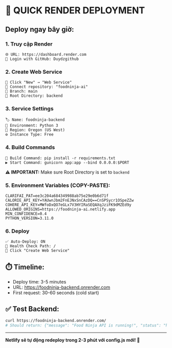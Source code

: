 # 🚀 QUICK RENDER DEPLOYMENT

## Deploy ngay bây giờ:

### 1. Truy cập Render
```
🌐 URL: https://dashboard.render.com
👤 Login with GitHub: Duydzgithub
```

### 2. Create Web Service  
```
🔘 Click "New" → "Web Service"
📂 Connect repository: "foodninja-ai"
🌿 Branch: main
📁 Root Directory: backend
```

### 3. Service Settings
```
🏷️ Name: foodninja-backend
🐍 Environment: Python 3
📍 Region: Oregon (US West)
⚙️ Instance Type: Free
```

### 4. Build Commands
```
🔨 Build Command: pip install -r requirements.txt
▶️ Start Command: gunicorn app:app --bind 0.0.0.0:$PORT
```

**⚠️ IMPORTANT:** Make sure Root Directory is set to `backend`

### 5. Environment Variables (COPY-PASTE):
```
CLARIFAI_PAT=ee3c204a684349988ab75e29e0b6d71f
CALORIE_API_KEY=YAUwnJbm2FnEJNxSnCAzDQ==CnSPSycr1OSpeZZw
COHERE_API_KEY=MWfoDxQO7eGLx7V3HYIRaSEQAXqJziFK9dMZEd9y
ALLOWED_ORIGINS=https://foodninja-ai.netlify.app
MIN_CONFIDENCE=0.4
PYTHON_VERSION=3.11.0
```

### 6. Deploy
```
✅ Auto-Deploy: ON
🏥 Health Check Path: /
🚀 Click "Create Web Service"
```

## ⏱️ Timeline:
- Deploy time: 3-5 minutes
- URL: https://foodninja-backend.onrender.com
- First request: 30-60 seconds (cold start)

## ✅ Test Backend:
```bash
curl https://foodninja-backend.onrender.com/
# Should return: {"message": "Food Ninja API is running!", "status": "healthy"}
```

---
**Netlify sẽ tự động redeploy trong 2-3 phút với config.js mới! 🎉**
